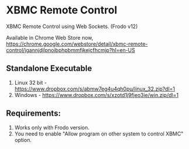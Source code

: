 XBMC Remote Control
===================

XBMC Remote Control using Web Sockets. (Frodo v12)

Available in Chrome Web Store now, https://chrome.google.com/webstore/detail/xbmc-remote-control/jgannjdjlpnoibphpbmmfjkejcfhcmjp?hl=en-US

**Standalone Executable**
-------------------------

1. Linux 32 bit - https://www.dropbox.com/s/abmw7eg4u4qh0pu/linux_32.zip?dl=1
2. Windows - https://www.dropbox.com/s/xzotd1j9fjeo3ie/win.zip/dl=1


**Requirements**:
----------------
1. Works only with Frodo version.
2. You need to enable "Allow program on other system to control XBMC" option.

